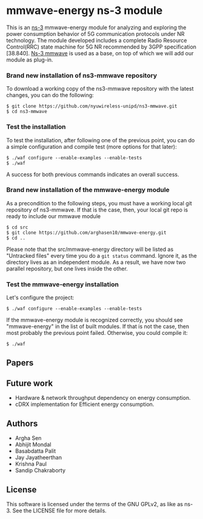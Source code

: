 

# mmwave-energy ns-3 module #

This is an [ns-3](https://www.nsnam.org "ns-3 Website") mmwave-energy module for analyzing and exploring the power consumption behavior of 5G communication protocols under NR technology. The module developed includes a complete Radio Resource Control(RRC) state machine for 5G NR recommended by 3GPP specification [38.840]. [Ns-3 mmwave](https://github.com/nyuwireless-unipd/ns3-mmwave "mmWave ns-3 module") is used as a base, on top of which we will add our module as plug-in.


### Brand new installation of ns3-mmwave repository

To download a working copy of the ns3-mmwave repository with the latest changes,
you can do the following:

```
$ git clone https://github.com/nyuwireless-unipd/ns3-mmwave.git
$ cd ns3-mmwave
```

### Test the installation
To test the installation, after following one of the previous point, you can do
a simple configuration and compile test (more options for that later):

```
$ ./waf configure --enable-examples --enable-tests
$ ./waf
```

A success for both previous commands indicates an overall success.

### Brand new installation of the mmwave-energy module

As a precondition to the following steps, you must have a working local git
repository of ns3-mmwave. If that is the case, then, your local git repo is ready
to include our mmwave module

```
$ cd src
$ git clone https://github.com/arghasen10/mmwave-energy.git
$ cd ..
```

Please note that the src/mmwave-energy directory will be listed as "Untracked files" every
time you do a `git status` command. Ignore it, as the directory lives as an
independent module. As a result, we have now two parallel repository, but one
lives inside the other.

### Test the mmwave-energy installation

Let's configure the project:

```
$ ./waf configure --enable-examples --enable-tests
```

If the mmwave-energy module is recognized correctly, you should see "mmwave-energy" in the list of
built modules. If that is not the case, then most probably the previous
point failed. Otherwise, you could compile it:

```
$ ./waf
```

## Papers

## Future work
 - Hardware & network throughput dependency on energy consumption.
 - cDRX implementation for Efficient energy consumption.
## Authors ##

 - Argha Sen
 - Abhijit Mondal
 - Basabdatta Palit
 - Jay Jayatheerthan
 - Krishna Paul
 - Sandip Chakraborty 

## License ##

This software is licensed under the terms of the GNU GPLv2, as like as ns-3.
See the LICENSE file for more details.
